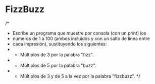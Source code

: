 # FizzBuzz
/*  
* Escribe un programa que muestre por consola (con un print) los
* números de 1 a 100 (ambos incluidos y con un salto de línea entre
* cada impresión), sustituyendo los siguientes:
* - Múltiplos de 3 por la palabra "fizz".
* - Múltiplos de 5 por la palabra "buzz".
* - Múltiplos de 3 y de 5 a la vez por la palabra "fizzbuzz".
*/
